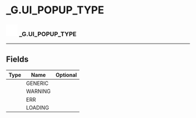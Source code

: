 # _G.UI_POPUP_TYPE

### <img src="../../.gitbook/assets/base.png" width="32" height="32" /> _G.UI_POPUP_TYPE


-----------------
## Fields

| Type   | Name | Optional |
| ------ | ---- | -------: |
|  | GENERIC |   |
|  | WARNING |   |
|  | ERR |   |
|  | LOADING |   |
